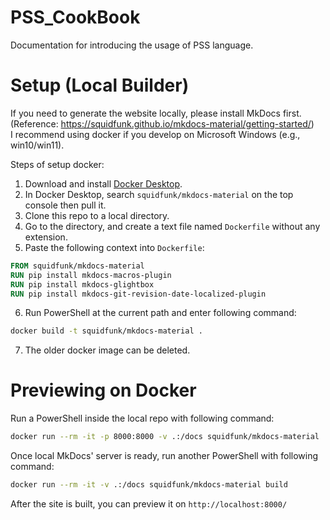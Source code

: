 # PSS_CookBook
Documentation for introducing the usage of PSS language.

# Setup (Local Builder)
If you need to generate the website locally, please install MkDocs first. (Reference: https://squidfunk.github.io/mkdocs-material/getting-started/)<br>
I recommend using docker if you develop on Microsoft Windows (e.g., win10/win11).

Steps of setup docker:
1. Download and install [Docker Desktop](https://www.docker.com/).
2. In Docker Desktop, search `squidfunk/mkdocs-material` on the top console then pull it.
3. Clone this repo to a local directory.
4. Go to the directory, and create a text file named `Dockerfile` without any extension.
5. Paste the following context into `Dockerfile`:
```Dockerfile
FROM squidfunk/mkdocs-material
RUN pip install mkdocs-macros-plugin
RUN pip install mkdocs-glightbox
RUN pip install mkdocs-git-revision-date-localized-plugin
```
6. Run PowerShell at the current path and enter following command:
```bash
docker build -t squidfunk/mkdocs-material .
```
7. The older docker image can be deleted.

# Previewing on Docker
Run a PowerShell inside the local repo with following command:
```bash
docker run --rm -it -p 8000:8000 -v .:/docs squidfunk/mkdocs-material
```
Once local MkDocs' server is ready, run another PowerShell with following command:
```bash
docker run --rm -it -v .:/docs squidfunk/mkdocs-material build
```
After the site is built, you can preview it on ```http://localhost:8000/```
